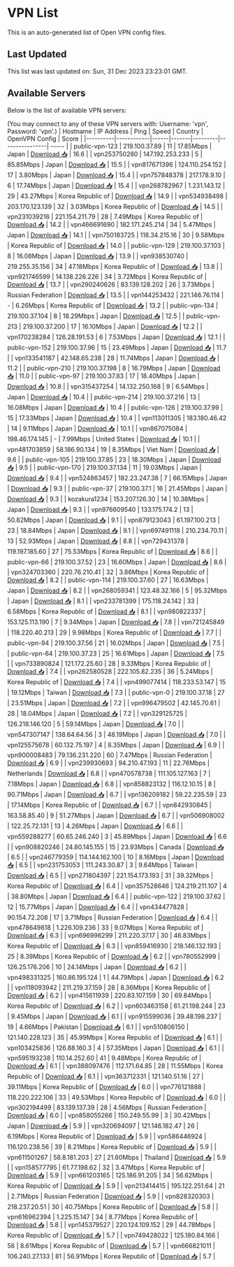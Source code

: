 # VPN List

This is an auto-generated list of Open VPN config files.

## Last Updated

This list was last updated on: Sun, 31 Dec 2023 23:23:01 GMT.

## Available Servers

Below is the list of available VPN servers:

(You may connect to any of these VPN servers with: Username: 'vpn', Password: 'vpn'.)
| Hostname | IP Address | Ping | Speed | Country | OpenVPN Config | Score |
|----------|------------|------|-------|---------|----------------| ----- |
| public-vpn-123 | 219.100.37.89 | 11 | 17.85Mbps | Japan | [Download 📥](./configs/server_0_JP.ovpn) | 16.6 |
| vpn253750280 | 147.192.253.233 | 5 | 85.85Mbps | Japan | [Download 📥](./configs/server_1_JP.ovpn) | 15.5 |
| vpn817671396 | 124.110.254.152 | 17 | 3.80Mbps | Japan | [Download 📥](./configs/server_2_JP.ovpn) | 15.4 |
| vpn757848378 | 217.178.9.10 | 6 | 17.74Mbps | Japan | [Download 📥](./configs/server_3_JP.ovpn) | 15.4 |
| vpn268782967 | 1.231.143.12 | 29 | 43.27Mbps | Korea Republic of | [Download 📥](./configs/server_4_KR.ovpn) | 14.9 |
| vpn534938498 | 203.170.123.139 | 32 | 3.03Mbps | Korea Republic of | [Download 📥](./configs/server_5_KR.ovpn) | 14.5 |
| vpn231039216 | 221.154.211.79 | 28 | 7.49Mbps | Korea Republic of | [Download 📥](./configs/server_6_KR.ovpn) | 14.2 |
| vpn466691690 | 182.171.245.214 | 34 | 5.47Mbps | Japan | [Download 📥](./configs/server_7_JP.ovpn) | 14.1 |
| vpn750183725 | 118.34.215.16 | 30 | 9.58Mbps | Korea Republic of | [Download 📥](./configs/server_8_KR.ovpn) | 14.0 |
| public-vpn-129 | 219.100.37.103 | 8 | 16.08Mbps | Japan | [Download 📥](./configs/server_9_JP.ovpn) | 13.9 |
| vpn938530740 | 219.255.35.156 | 34 | 47.18Mbps | Korea Republic of | [Download 📥](./configs/server_10_KR.ovpn) | 13.8 |
| vpn921746599 | 14.138.226.226 | 34 | 3.72Mbps | Korea Republic of | [Download 📥](./configs/server_11_KR.ovpn) | 13.7 |
| vpn290240626 | 83.139.128.202 | 26 | 3.73Mbps | Russian Federation | [Download 📥](./configs/server_12_RU.ovpn) | 13.5 |
| vpn144253432 | 221.146.76.114 | - | 6.26Mbps | Korea Republic of | [Download 📥](./configs/server_13_KR.ovpn) | 13.2 |
| public-vpn-134 | 219.100.37.104 | 8 | 18.29Mbps | Japan | [Download 📥](./configs/server_14_JP.ovpn) | 12.5 |
| public-vpn-213 | 219.100.37.200 | 17 | 16.10Mbps | Japan | [Download 📥](./configs/server_15_JP.ovpn) | 12.2 |
| vpn170238284 | 126.28.191.53 | 6 | 7.53Mbps | Japan | [Download 📥](./configs/server_16_JP.ovpn) | 12.1 |
| public-vpn-152 | 219.100.37.96 | 15 | 23.49Mbps | Japan | [Download 📥](./configs/server_17_JP.ovpn) | 11.7 |
| vpn133541187 | 42.148.65.238 | 28 | 11.74Mbps | Japan | [Download 📥](./configs/server_18_JP.ovpn) | 11.2 |
| public-vpn-210 | 219.100.37.198 | 8 | 16.79Mbps | Japan | [Download 📥](./configs/server_19_JP.ovpn) | 11.0 |
| public-vpn-97 | 219.100.37.83 | 17 | 18.40Mbps | Japan | [Download 📥](./configs/server_20_JP.ovpn) | 10.8 |
| vpn315437254 | 14.132.250.168 | 9 | 6.54Mbps | Japan | [Download 📥](./configs/server_21_JP.ovpn) | 10.4 |
| public-vpn-214 | 219.100.37.216 | 13 | 16.08Mbps | Japan | [Download 📥](./configs/server_22_JP.ovpn) | 10.4 |
| public-vpn-126 | 219.100.37.99 | 15 | 17.33Mbps | Japan | [Download 📥](./configs/server_23_JP.ovpn) | 10.4 |
| vpn113011305 | 183.180.46.42 | 14 | 9.11Mbps | Japan | [Download 📥](./configs/server_24_JP.ovpn) | 10.1 |
| vpn867075084 | 198.46.174.145 | - | 7.99Mbps | United States | [Download 📥](./configs/server_25_US.ovpn) | 10.1 |
| vpn481703859 | 58.186.90.134 | 19 | 8.35Mbps | Viet Nam | [Download 📥](./configs/server_26_VN.ovpn) | 9.6 |
| public-vpn-105 | 219.100.37.85 | 23 | 18.30Mbps | Japan | [Download 📥](./configs/server_27_JP.ovpn) | 9.5 |
| public-vpn-170 | 219.100.37.134 | 11 | 19.03Mbps | Japan | [Download 📥](./configs/server_28_JP.ovpn) | 9.4 |
| vpn524863457 | 182.23.247.38 | 7 | 66.15Mbps | Japan | [Download 📥](./configs/server_29_JP.ovpn) | 9.3 |
| public-vpn-37 | 219.100.37.1 | 16 | 21.45Mbps | Japan | [Download 📥](./configs/server_30_JP.ovpn) | 9.3 |
| kozakura1234 | 153.207.126.30 | 14 | 10.38Mbps | Japan | [Download 📥](./configs/server_31_JP.ovpn) | 9.3 |
| vpn976609540 | 133.175.174.2 | 13 | 50.82Mbps | Japan | [Download 📥](./configs/server_32_JP.ovpn) | 9.1 |
| vpn879123043 | 61.197.100.213 | 23 | 18.84Mbps | Japan | [Download 📥](./configs/server_33_JP.ovpn) | 9.1 |
| vpn697491118 | 210.234.70.11 | 13 | 52.93Mbps | Japan | [Download 📥](./configs/server_34_JP.ovpn) | 8.8 |
| vpn729431378 | 119.197.185.60 | 27 | 75.53Mbps | Korea Republic of | [Download 📥](./configs/server_35_KR.ovpn) | 8.6 |
| public-vpn-66 | 219.100.37.52 | 23 | 16.60Mbps | Japan | [Download 📥](./configs/server_36_JP.ovpn) | 8.6 |
| vpn324703360 | 220.76.210.41 | 32 | 3.86Mbps | Korea Republic of | [Download 📥](./configs/server_37_KR.ovpn) | 8.2 |
| public-vpn-114 | 219.100.37.60 | 27 | 16.63Mbps | Japan | [Download 📥](./configs/server_38_JP.ovpn) | 8.2 |
| vpn268059341 | 123.48.32.166 | 5 | 95.32Mbps | Japan | [Download 📥](./configs/server_39_JP.ovpn) | 8.1 |
| vpn233781399 | 175.118.24.142 | 33 | 6.58Mbps | Korea Republic of | [Download 📥](./configs/server_40_KR.ovpn) | 8.1 |
| vpn980822337 | 153.125.113.190 | 7 | 9.34Mbps | Japan | [Download 📥](./configs/server_41_JP.ovpn) | 7.8 |
| vpn721245849 | 118.220.40.213 | 29 | 9.98Mbps | Korea Republic of | [Download 📥](./configs/server_42_KR.ovpn) | 7.7 |
| public-vpn-94 | 219.100.37.56 | 21 | 16.02Mbps | Japan | [Download 📥](./configs/server_43_JP.ovpn) | 7.5 |
| public-vpn-64 | 219.100.37.23 | 25 | 16.61Mbps | Japan | [Download 📥](./configs/server_44_JP.ovpn) | 7.5 |
| vpn733890824 | 121.172.25.60 | 28 | 9.33Mbps | Korea Republic of | [Download 📥](./configs/server_45_KR.ovpn) | 7.4 |
| vpn262580528 | 222.105.82.235 | 36 | 5.24Mbps | Korea Republic of | [Download 📥](./configs/server_46_KR.ovpn) | 7.4 |
| vpn499077414 | 118.233.53.147 | 15 | 19.12Mbps | Taiwan | [Download 📥](./configs/server_47_TW.ovpn) | 7.3 |
| public-vpn-0 | 219.100.37.18 | 27 | 23.51Mbps | Japan | [Download 📥](./configs/server_48_JP.ovpn) | 7.2 |
| vpn996479502 | 42.145.70.61 | 28 | 18.04Mbps | Japan | [Download 📥](./configs/server_49_JP.ovpn) | 7.2 |
| vpn329125725 | 126.218.146.120 | 5 | 59.14Mbps | Japan | [Download 📥](./configs/server_50_JP.ovpn) | 7.0 |
| vpn547307147 | 138.64.64.56 | 3 | 48.19Mbps | Japan | [Download 📥](./configs/server_51_JP.ovpn) | 7.0 |
| vpn125575678 | 60.132.75.197 | 4 | 8.35Mbps | Japan | [Download 📥](./configs/server_52_JP.ovpn) | 6.9 |
| vpn900008483 | 79.136.231.220 | 60 | 7.47Mbps | Russian Federation | [Download 📥](./configs/server_53_RU.ovpn) | 6.9 |
| vpn239930693 | 94.210.47.193 | 11 | 22.76Mbps | Netherlands | [Download 📥](./configs/server_54_NL.ovpn) | 6.8 |
| vpn470578738 | 111.105.127.163 | 7 | 7.18Mbps | Japan | [Download 📥](./configs/server_55_JP.ovpn) | 6.8 |
| vpn858823132 | 116.12.10.15 | 8 | 90.71Mbps | Japan | [Download 📥](./configs/server_56_JP.ovpn) | 6.7 |
| vpn136209182 | 59.22.235.59 | 23 | 17.14Mbps | Korea Republic of | [Download 📥](./configs/server_57_KR.ovpn) | 6.7 |
| vpn842930845 | 163.58.85.40 | 9 | 51.27Mbps | Japan | [Download 📥](./configs/server_58_JP.ovpn) | 6.7 |
| vpn506908002 | 122.25.72.131 | 13 | 4.26Mbps | Japan | [Download 📥](./configs/server_59_JP.ovpn) | 6.6 |
| vpn559288277 | 60.65.246.240 | 3 | 45.89Mbps | Japan | [Download 📥](./configs/server_60_JP.ovpn) | 6.6 |
| vpn908820246 | 24.80.145.155 | 15 | 23.93Mbps | Canada | [Download 📥](./configs/server_61_CA.ovpn) | 6.5 |
| vpn246779359 | 114.144.162.100 | 10 | 8.16Mbps | Japan | [Download 📥](./configs/server_62_JP.ovpn) | 6.5 |
| vpn231753053 | 111.243.30.87 | 3 | 9.64Mbps | Taiwan | [Download 📥](./configs/server_63_TW.ovpn) | 6.5 |
| vpn271804397 | 221.154.173.193 | 31 | 39.32Mbps | Korea Republic of | [Download 📥](./configs/server_64_KR.ovpn) | 6.4 |
| vpn357528646 | 124.219.211.107 | 4 | 38.80Mbps | Japan | [Download 📥](./configs/server_65_JP.ovpn) | 6.4 |
| public-vpn-122 | 219.100.37.62 | 12 | 15.77Mbps | Japan | [Download 📥](./configs/server_66_JP.ovpn) | 6.4 |
| vpn434477828 | 90.154.72.208 | 17 | 3.71Mbps | Russian Federation | [Download 📥](./configs/server_67_RU.ovpn) | 6.4 |
| vpn478649818 | 1.226.109.236 | 33 | 9.07Mbps | Korea Republic of | [Download 📥](./configs/server_68_KR.ovpn) | 6.3 |
| vpn696996299 | 211.220.37.17 | 30 | 46.83Mbps | Korea Republic of | [Download 📥](./configs/server_69_KR.ovpn) | 6.3 |
| vpn859416930 | 218.146.132.193 | 25 | 8.39Mbps | Korea Republic of | [Download 📥](./configs/server_70_KR.ovpn) | 6.2 |
| vpn780552999 | 126.25.176.206 | 10 | 24.14Mbps | Japan | [Download 📥](./configs/server_71_JP.ovpn) | 6.2 |
| vpn498331325 | 160.86.195.124 | 1 | 44.79Mbps | Japan | [Download 📥](./configs/server_72_JP.ovpn) | 6.2 |
| vpn118093942 | 211.219.37.159 | 28 | 8.36Mbps | Korea Republic of | [Download 📥](./configs/server_73_KR.ovpn) | 6.2 |
| vpn415611939 | 220.83.107.159 | 30 | 69.84Mbps | Korea Republic of | [Download 📥](./configs/server_74_KR.ovpn) | 6.2 |
| vpn603463158 | 61.21.198.244 | 23 | 9.45Mbps | Japan | [Download 📥](./configs/server_75_JP.ovpn) | 6.1 |
| vpn915599036 | 39.48.198.237 | 19 | 4.66Mbps | Pakistan | [Download 📥](./configs/server_76_PK.ovpn) | 6.1 |
| vpn510806150 | 121.140.228.123 | 35 | 45.99Mbps | Korea Republic of | [Download 📥](./configs/server_77_KR.ovpn) | 6.1 |
| vpn103425836 | 126.88.160.3 | 4 | 57.35Mbps | Japan | [Download 📥](./configs/server_78_JP.ovpn) | 6.1 |
| vpn595193238 | 110.14.252.60 | 41 | 9.48Mbps | Korea Republic of | [Download 📥](./configs/server_79_KR.ovpn) | 6.1 |
| vpn388097476 | 112.171.64.85 | 28 | 11.55Mbps | Korea Republic of | [Download 📥](./configs/server_80_KR.ovpn) | 6.1 |
| vpn363712331 | 121.140.51.16 | 27 | 39.11Mbps | Korea Republic of | [Download 📥](./configs/server_81_KR.ovpn) | 6.0 |
| vpn776121888 | 118.220.222.106 | 33 | 49.53Mbps | Korea Republic of | [Download 📥](./configs/server_82_KR.ovpn) | 6.0 |
| vpn302194499 | 83.139.137.39 | 28 | 4.56Mbps | Russian Federation | [Download 📥](./configs/server_83_RU.ovpn) | 6.0 |
| vpn858055266 | 150.249.55.99 | 3 | 30.42Mbps | Japan | [Download 📥](./configs/server_84_JP.ovpn) | 5.9 |
| vpn320694097 | 121.146.182.47 | 26 | 6.19Mbps | Korea Republic of | [Download 📥](./configs/server_85_KR.ovpn) | 5.9 |
| vpn586446924 | 116.120.238.56 | 39 | 8.21Mbps | Korea Republic of | [Download 📥](./configs/server_86_KR.ovpn) | 5.9 |
| vpn611501267 | 58.8.181.203 | 27 | 21.60Mbps | Thailand | [Download 📥](./configs/server_87_TH.ovpn) | 5.9 |
| vpn158577795 | 61.77.198.62 | 32 | 3.47Mbps | Korea Republic of | [Download 📥](./configs/server_88_KR.ovpn) | 5.9 |
| vpn661203165 | 125.186.91.205 | 34 | 56.62Mbps | Korea Republic of | [Download 📥](./configs/server_89_KR.ovpn) | 5.9 |
| vpn213414415 | 195.122.251.64 | 21 | 2.71Mbps | Russian Federation | [Download 📥](./configs/server_90_RU.ovpn) | 5.9 |
| vpn828320303 | 218.237.20.51 | 30 | 40.75Mbps | Korea Republic of | [Download 📥](./configs/server_91_KR.ovpn) | 5.8 |
| vpn616962394 | 1.225.15.147 | 34 | 8.77Mbps | Korea Republic of | [Download 📥](./configs/server_92_KR.ovpn) | 5.8 |
| vpn145379527 | 220.124.109.152 | 29 | 44.78Mbps | Korea Republic of | [Download 📥](./configs/server_93_KR.ovpn) | 5.7 |
| vpn749428022 | 125.180.84.166 | 56 | 8.61Mbps | Korea Republic of | [Download 📥](./configs/server_94_KR.ovpn) | 5.7 |
| vpn666821011 | 106.240.27.133 | 81 | 56.91Mbps | Korea Republic of | [Download 📥](./configs/server_95_KR.ovpn) | 5.7 |
